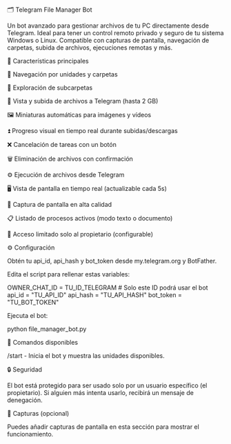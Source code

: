 🗂️ Telegram File Manager Bot

Un bot avanzado para gestionar archivos de tu PC directamente desde Telegram. Ideal para tener un control remoto privado y seguro de tu sistema Windows o Linux. Compatible con capturas de pantalla, navegación de carpetas, subida de archivos, ejecuciones remotas y más.

🚀 Características principales

💽 Navegación por unidades y carpetas

📂 Exploración de subcarpetas

📄 Vista y subida de archivos a Telegram (hasta 2 GB)

🖼️ Miniaturas automáticas para imágenes y vídeos

⏫ Progreso visual en tiempo real durante subidas/descargas

❌ Cancelación de tareas con un botón

🗑️ Eliminación de archivos con confirmación

⚙️ Ejecución de archivos desde Telegram

🖥️ Vista de pantalla en tiempo real (actualizable cada 5s)

📸 Captura de pantalla en alta calidad

📋 Listado de procesos activos (modo texto o documento)

🔐 Acceso limitado solo al propietario (configurable)

⚙️ Configuración

Obtén tu api_id, api_hash y bot_token desde my.telegram.org y BotFather.

Edita el script para rellenar estas variables:

OWNER_CHAT_ID = TU_ID_TELEGRAM  # Solo este ID podrá usar el bot
api_id = "TU_API_ID"
api_hash = "TU_API_HASH"
bot_token = "TU_BOT_TOKEN"

Ejecuta el bot:

python file_manager_bot.py

🧪 Comandos disponibles

/start - Inicia el bot y muestra las unidades disponibles.

🔒 Seguridad

El bot está protegido para ser usado solo por un usuario específico (el propietario). Si alguien más intenta usarlo, recibirá un mensaje de denegación.

📸 Capturas (opcional)

Puedes añadir capturas de pantalla en esta sección para mostrar el funcionamiento.
